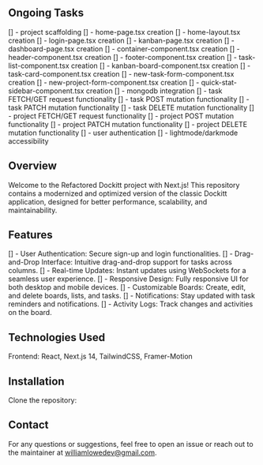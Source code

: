 ## Ongoing Tasks
[] - project scaffolding
[] - home-page.tsx creation
[] - home-layout.tsx creation
[] - login-page.tsx creation
[] - kanban-page.tsx creation
[] - dashboard-page.tsx creation
[] - container-component.tsx creation
[] - header-component.tsx creation
[] - footer-component.tsx creation
[] - task-list-component.tsx creation
[] - kanban-board-component.tsx creation
[] - task-card-component.tsx creation
[] - new-task-form-component.tsx creation
[] - new-project-form-component.tsx creation
[] - quick-stat-sidebar-component.tsx creation
[] - mongodb integration
[] - task FETCH/GET request functionality
[] - task POST mutation functionality
[] - task PATCH mutation functionality
[] - task DELETE mutation functionality
[] - project FETCH/GET request functionality
[] - project POST mutation functionality
[] - project PATCH mutation functionality
[] - project DELETE mutation functionality
[] - user authentication
[] - lightmode/darkmode accessibility

## Overview
Welcome to the Refactored Dockitt project with Next.js! This repository contains a modernized and optimized version of the classic Dockitt application, designed for better performance, scalability, and maintainability.

## Features
[] - User Authentication: Secure sign-up and login functionalities.
[] - Drag-and-Drop Interface: Intuitive drag-and-drop support for tasks across columns.
[] - Real-time Updates: Instant updates using WebSockets for a seamless user experience.
[] - Responsive Design: Fully responsive UI for both desktop and mobile devices.
[] - Customizable Boards: Create, edit, and delete boards, lists, and tasks.
[] - Notifications: Stay updated with task reminders and notifications.
[] - Activity Logs: Track changes and activities on the board.

## Technologies Used
Frontend: React, Next.js 14, TailwindCSS, Framer-Motion
<!-- Backend: Node.js, Express, MongoDB  -->
<!-- Authentication: JWT, bcrypt -->
<!-- Testing: Jest, React Testing Library -->
<!-- Deployment: Docker, Kubernetes, CI/CD with GitHub Actions -->

## Installation
Clone the repository:

## Contact
For any questions or suggestions, feel free to open an issue or reach out to the maintainer at williamlowedev@gmail.com.